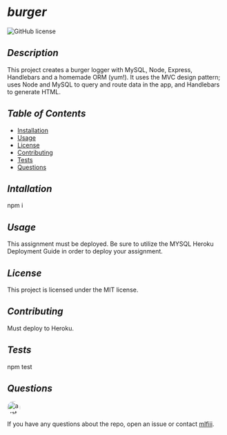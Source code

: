 # *burger* 
    

![GitHub license](https://img.shields.io/badge/license-mit-blue.svg)

## *Description*

This project creates a burger logger with MySQL, Node, Express, Handlebars and a homemade ORM (yum!). It uses the MVC design pattern; uses Node and MySQL to query and route data in the app, and Handlebars to generate HTML.

## *Table of Contents*

* [Installation](#installation)
* [Usage](#usage)
* [License](#license)
* [Contributing](#contributing)
* [Tests](#tests)
* [Questions](#questions)
   
## *Intallation*

npm i
      
## *Usage*    
This assignment must be deployed. Be sure to utilize the MYSQL Heroku Deployment Guide in order to deploy your assignment.
    
## *License*
This project is licensed under the MIT license.
    
## *Contributing*
Must deploy to Heroku.
    
## *Tests*
npm test

## *Questions*
<img src="https://avatars0.githubusercontent.com/u/57580332?v=4" alt="avatar" style="border-radius: 16px" width="30" />

If you have any questions about the repo, open an issue or contact [mlfiii](https://api.github.com/users/mlfiii).